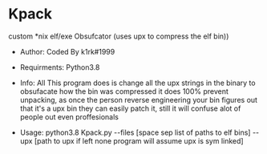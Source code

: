 # Kpack
custom *nix elf/exe Obsufcator (uses upx to compress the elf bin))

* Author: 
Coded By k1rk#1999

* Requirments: Python3.8

* Info: 
All This program does is change all the upx strings in the binary to obsufacate how the bin was compressed it does 100% prevent unpacking, as once the person reverse engineering your bin figures out that it's a upx bin they can easily patch it, still it will confuse alot of people out even proffesionals

* Usage: 
python3.8 Kpack.py --files [space sep list of paths to elf bins] --upx [path to upx if left none program will assume upx is sym linked]




